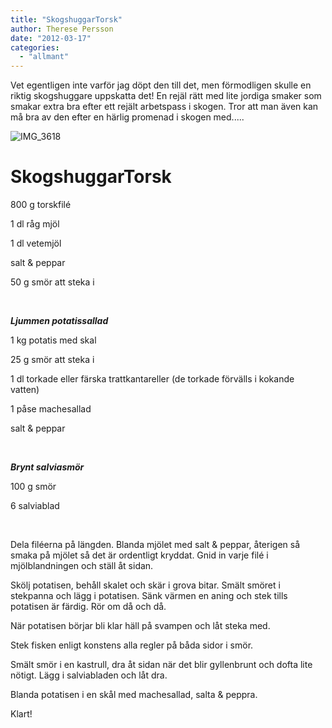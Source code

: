 ```yaml
---
title: "SkogshuggarTorsk"
author: Therese Persson
date: "2012-03-17"
categories: 
  - "allmant"
---
```


Vet egentligen inte varför jag döpt den till det, men förmodligen skulle en riktig skogshuggare uppskatta det! En rejäl rätt med lite jordiga smaker som smakar extra bra efter ett rejält arbetspass i skogen. Tror att man även kan må bra av den efter en härlig promenad i skogen med.....

![](/static/img/IMG_3618-1024x682.jpg "IMG_3618")

# **SkogshuggarTorsk**

800 g torskfilé

1 dl råg mjöl

1 dl vetemjöl

salt & peppar

50 g smör att steka i

 

_**Ljummen potatissallad**_

1 kg potatis med skal

25 g smör att steka i

1 dl torkade eller färska trattkantareller (de torkade förvälls i kokande vatten)

1 påse machesallad

salt & peppar

 

_**Brynt salviasmör**_

100 g smör

6 salviablad

 

Dela filéerna på längden. Blanda mjölet med salt & peppar, återigen så smaka på mjölet så det är ordentligt kryddat. Gnid in varje filé i mjölblandningen och ställ åt sidan.

Skölj potatisen, behåll skalet och skär i grova bitar. Smält smöret i stekpanna och lägg i potatisen. Sänk värmen en aning och stek tills potatisen är färdig. Rör om då och då.

När potatisen börjar bli klar häll på svampen och låt steka med.

Stek fisken enligt konstens alla regler på båda sidor i smör.

Smält smör i en kastrull, dra åt sidan när det blir gyllenbrunt och dofta lite nötigt. Lägg i salviabladen och låt dra.

Blanda potatisen i en skål med machesallad, salta & peppra.

Klart!
